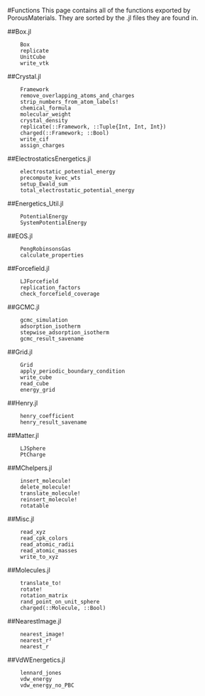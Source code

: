 #Functions
This page contains all of the functions exported by PorousMaterials. They are sorted by the .jl files they are found in.

##Box.jl
```@docs
    Box
    replicate
    UnitCube
    write_vtk
```

##Crystal.jl
```@docs
    Framework
    remove_overlapping_atoms_and_charges
    strip_numbers_from_atom_labels!
    chemical_formula
    molecular_weight
    crystal_density
    replicate(::Framework, ::Tuple{Int, Int, Int})
    charged(::Framework; ::Bool)
    write_cif
    assign_charges
```

##ElectrostaticsEnergetics.jl
```@docs
    electrostatic_potential_energy
    precompute_kvec_wts
    setup_Ewald_sum
    total_electrostatic_potential_energy
```

##Energetics_Util.jl
```@docs
    PotentialEnergy
    SystemPotentialEnergy
```

##EOS.jl
```@docs
    PengRobinsonsGas
    calculate_properties
```

##Forcefield.jl
```@docs
    LJForcefield
    replication_factors
    check_forcefield_coverage
```

##GCMC.jl
```@docs
    gcmc_simulation
    adsorption_isotherm
    stepwise_adsorption_isotherm
    gcmc_result_savename
```

##Grid.jl
```@docs
    Grid
    apply_periodic_boundary_condition
    write_cube
    read_cube
    energy_grid
```

##Henry.jl
```@docs
    henry_coefficient
    henry_result_savename
```

##Matter.jl
```@docs
    LJSphere
    PtCharge
```

##MChelpers.jl
```@docs
    insert_molecule!
    delete_molecule!
    translate_molecule!
    reinsert_molecule!
    rotatable
```

##Misc.jl
```@docs
    read_xyz
    read_cpk_colors
    read_atomic_radii
    read_atomic_masses
    write_to_xyz
```

##Molecules.jl
```@docs
    translate_to!
    rotate!
    rotation_matrix
    rand_point_on_unit_sphere
    charged(::Molecule, ::Bool)
```

##NearestImage.jl
```@docs
    nearest_image!
    nearest_r²
    nearest_r
```

##VdWEnergetics.jl
```@docs
    lennard_jones
    vdw_energy
    vdw_energy_no_PBC
```
